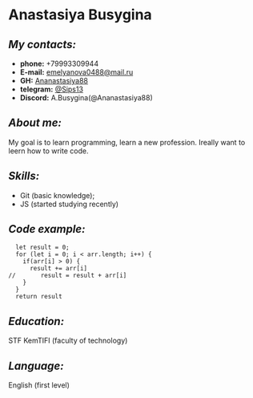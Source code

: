 # **Anastasiya Busygina**

## ***My contacts:***

* **phone:** +79993309944
* **E-mail:** emelyanova0488@mail.ru
* **GH:** [Ananastasiya88](https://github.com/Ananastasiya88/)
* **telegram:** [@Sips13](https://t.me/Sips13)
* **Discord:** A.Busygina(@Ananastasiya88)

## ***About me:***

My goal is to learn programming, learn a new profession. Ireally want to leern how to write code.

## ***Skills:***

* Git (basic knowledge);
* JS (started studying recently)

## ***Code example:***

```function positiveSum(arr) {
  let result = 0;
  for (let i = 0; i < arr.length; i++) {
    if(arr[i] > 0) {
      result += arr[i]
//       result = result + arr[i]
    }
  }
  return result
```

## ***Education:***

STF KemTIFI (faculty of technology)

## ***Language:***

English (first level)


